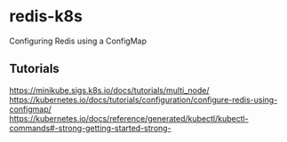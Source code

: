 # redis-k8s

Configuring Redis using a ConfigMap

## Tutorials

https://minikube.sigs.k8s.io/docs/tutorials/multi_node/
https://kubernetes.io/docs/tutorials/configuration/configure-redis-using-configmap/
https://kubernetes.io/docs/reference/generated/kubectl/kubectl-commands#-strong-getting-started-strong-
